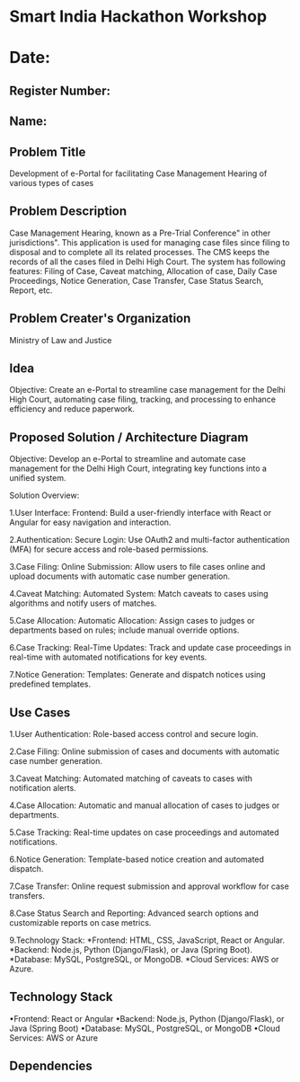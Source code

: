 # Smart India Hackathon Workshop
# Date:
## Register Number:
## Name:
## Problem Title
Development of e-Portal for facilitating Case Management Hearing of various types of cases
## Problem Description
Case Management Hearing, known as a Pre-Trial Conference" in other jurisdictions". This application is used for managing case files since filing to disposal and to complete all its related processes. The CMS keeps the records of all the cases filed in Delhi High Court. The system has following features: Filing of Case, Caveat matching, Allocation of case, Daily Case Proceedings, Notice Generation, Case Transfer, Case Status Search, Report, etc.
## Problem Creater's Organization
Ministry of Law and Justice

## Idea

Objective:
Create an e-Portal to streamline case management for the Delhi High Court, automating case filing, tracking, and processing to enhance efficiency and reduce paperwork.

## Proposed Solution / Architecture Diagram

Objective:
Develop an e-Portal to streamline and automate case management for the Delhi High Court, integrating key functions into a unified system.

Solution Overview:

1.User Interface:
Frontend: Build a user-friendly interface with React or Angular for easy navigation and interaction.

2.Authentication:
Secure Login: Use OAuth2 and multi-factor authentication (MFA) for secure access and role-based permissions.

3.Case Filing:
Online Submission: Allow users to file cases online and upload documents with automatic case number generation.

4.Caveat Matching:
Automated System: Match caveats to cases using algorithms and notify users of matches.

5.Case Allocation:
Automatic Allocation: Assign cases to judges or departments based on rules; include manual override options.

6.Case Tracking:
Real-Time Updates: Track and update case proceedings in real-time with automated notifications for key events.

7.Notice Generation:
Templates: Generate and dispatch notices using predefined templates.


## Use Cases
1.User Authentication:
Role-based access control and secure login.

2.Case Filing:
Online submission of cases and documents with automatic case number generation.

3.Caveat Matching:
Automated matching of caveats to cases with notification alerts.

4.Case Allocation:
Automatic and manual allocation of cases to judges or departments.

5.Case Tracking:
Real-time updates on case proceedings and automated notifications.

6.Notice Generation:
Template-based notice creation and automated dispatch.

7.Case Transfer:
Online request submission and approval workflow for case transfers.

8.Case Status Search and Reporting:
Advanced search options and customizable reports on case metrics.

9.Technology Stack:
*Frontend: HTML, CSS, JavaScript, React or Angular.
*Backend: Node.js, Python (Django/Flask), or Java (Spring Boot).
*Database: MySQL, PostgreSQL, or MongoDB.
*Cloud Services: AWS or Azure.



## Technology Stack

•Frontend: React or Angular
•Backend: Node.js, Python (Django/Flask), or Java (Spring Boot)
•Database: MySQL, PostgreSQL, or MongoDB
•Cloud Services: AWS or Azure


## Dependencies

